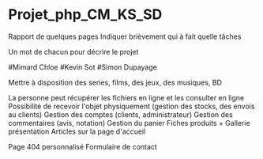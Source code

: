 # Projet_php_CM_KS_SD

Rapport de quelques pages
Indiquer brièvement qui à fait quelle tâches

Un mot de chacun pour décrire le projet

#Mimard Chloe
#Kevin Sot
#Simon Dupayage

Mettre à disposition des series, films, des jeux, des musiques, BD

La personne peut récupérer les fichiers en ligne et les consulter en ligne
Possibilité de recevoir l'objet physiquement (gestion des stocks, des envois au clients)
Gestion des comptes (clients, administrateur)
Gestion des commentaires (avis, notation)
Gestion du panier
Fiches produits + Gallerie présentation
Articles sur la page d'accueil


Page 404 personnalisé
Formulaire de contact
